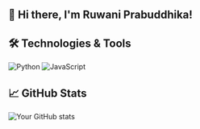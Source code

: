 ## 👋 Hi there, I'm Ruwani Prabuddhika!

<!--
**PRABUDDHIKAMWR/PRABUDDHIKAMWR** is a ✨ _special_ ✨ repository because its `README.md` (this file) appears on your GitHub profile.

Here are some ideas to get you started:

- 🔭 I’m currently working on ...
- 🌱 I’m currently learning Electronic and Telecommunication Engineering 
- 👯 I’m looking to collaborate on IOT and Telecommunication Enginnering project
- 🤔 I’m looking for help with ...
- 💬 Ask me about ...
- 📫 How to reach me: ruwaniprabuddhika@gmail.com
- 😄 Pronouns: ...
- ⚡ Fun fact: ...
-->

## 🛠️ Technologies & Tools
![Python](https://img.shields.io/badge/-Python-3776AB?style=flat-square&logo=python&logoColor=white)
![JavaScript](https://img.shields.io/badge/-JavaScript-F7DF1E?style=flat-square&logo=javascript&logoColor=black)

## 📈 GitHub Stats
![Your GitHub stats](https://github-readme-stats.vercel.app/api?username=your-username&show_icons=true)
